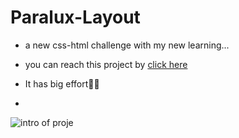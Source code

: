 # Paralux-Layout
* a new css-html challenge with my new learning...

* you can  reach this project by [click here](https://m-burak-yilmazer.github.io/Paralux-Layout/)
* It has big effort💪🏻 
* 
 
 

![intro of proje](https://github.com/M-Burak-Yilmazer/Paralux-Layout/blob/master/intro.gif)
